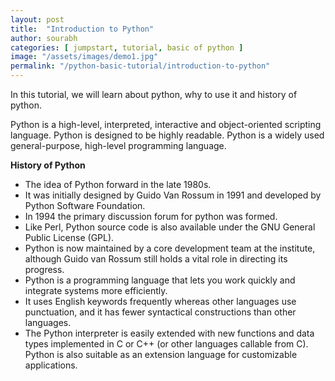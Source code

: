 ```yaml
---
layout: post
title:  "Introduction to Python"
author: sourabh
categories: [ jumpstart, tutorial, basic of python ]
image: "/assets/images/demo1.jpg"
permalink: "/python-basic-tutorial/introduction-to-python"
---
```

In this tutorial, we will learn about python, why to use it and history of python.

Python is a high-level, interpreted, interactive and object-oriented scripting language. Python is designed to be highly readable. Python is a widely used general-purpose, high-level programming language.

**History of Python**

-   The idea of Python forward in the late 1980s.
-   It was initially designed by Guido Van Rossum in 1991 and developed by Python Software Foundation.
-   In 1994 the primary discussion forum for python was formed.
-   Like Perl, Python source code is also available under the GNU General Public License (GPL).
-   Python is now maintained by a core development team at the institute, although Guido van Rossum still holds a vital role in directing its progress.
-   Python is a programming language that lets you work quickly and integrate systems more efficiently.
-   It uses English keywords frequently whereas other languages use punctuation, and it has fewer syntactical constructions than other languages.
-   The Python interpreter is easily extended with new functions and data types implemented in C or C++ (or other languages callable from C). Python is also suitable as an extension language for customizable applications.
